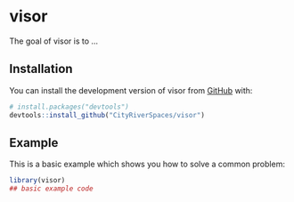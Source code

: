 
<!-- README.md is generated from README.Rmd. Please edit that file -->

# visor

<!-- badges: start -->
<!-- badges: end -->

The goal of visor is to …

## Installation

You can install the development version of visor from
[GitHub](https://github.com/) with:

``` r
# install.packages("devtools")
devtools::install_github("CityRiverSpaces/visor")
```

## Example

This is a basic example which shows you how to solve a common problem:

``` r
library(visor)
## basic example code
```
